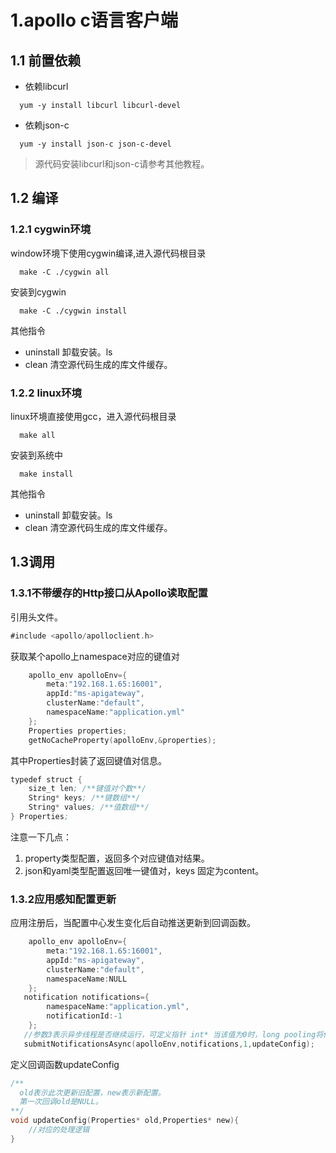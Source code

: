 # 1.apollo c语言客户端
## 1.1 前置依赖
- 依赖libcurl 
```shell
  yum -y install libcurl libcurl-devel
```
- 依赖json-c
```shell
  yum -y install json-c json-c-devel
```
> 源代码安装libcurl和json-c请参考其他教程。
## 1.2 编译
### 1.2.1 cygwin环境
window环境下使用cygwin编译,进入源代码根目录
```shell
  make -C ./cygwin all
```
安装到cygwin
```shell
  make -C ./cygwin install
```
其他指令
- uninstall 卸载安装。ls
- clean 清空源代码生成的库文件缓存。
### 1.2.2 linux环境
linux环境直接使用gcc，进入源代码根目录
```shell
  make all
```
安装到系统中
```shell
  make install
```
其他指令
- uninstall 卸载安装。ls
- clean 清空源代码生成的库文件缓存。
## 1.3调用
### 1.3.1不带缓存的Http接口从Apollo读取配置
引用头文件。
```asm
#include <apollo/apolloclient.h>
```
获取某个apollo上namespace对应的键值对
```c
    apollo_env apolloEnv={
        meta:"192.168.1.65:16001",
        appId:"ms-apigateway",
        clusterName:"default",
        namespaceName:"application.yml"
    };
    Properties properties;
    getNoCacheProperty(apolloEnv,&properties);
```
其中Properties封装了返回键值对信息。
```asm
typedef struct {
    size_t len; /**键值对个数**/
    String* keys; /**键数组**/
    String* values; /**值数组**/
} Properties;
```
注意一下几点：
 1. property类型配置，返回多个对应键值对结果。
 2. json和yaml类型配置返回唯一键值对，keys 固定为content。
 
### 1.3.2应用感知配置更新
应用注册后，当配置中心发生变化后自动推送更新到回调函数。
```c
    apollo_env apolloEnv={
        meta:"192.168.1.65:16001",
        appId:"ms-apigateway",
        clusterName:"default",
        namespaceName:NULL
    };
   notification notifications={
        namespaceName:"application.yml",
        notificationId:-1
    };
   //参数3表示异步线程是否继续运行，可定义指针 int* 当该值为0时，long pooling将停止。
   submitNotificationsAsync(apolloEnv,notifications,1,updateConfig);
```
定义回调函数updateConfig
```c
/**
  old表示此次更新旧配置，new表示新配置。
  第一次回调old是NULL。
**/
void updateConfig(Properties* old,Properties* new){
    //对应的处理逻辑
}
```
